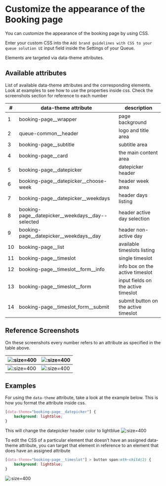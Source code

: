 # Customize the appearance of the Booking page

You can customize the appearance of the booking page by using CSS. 

Enter your custom CSS into the `Add brand guidelines with CSS to your queue solution UI` input field inside the Settings of your Queue. 

Elements are targeted via data-theme attributes. 

## Available attributes
List of available data-theme attributes and the corresponding elements. Look at examples to see how to use the properties inside css. Check the screenshots section for reference to each number

| #   | data-theme attribute                              | description                          |
| --- | ------------------------------------------------- | ------------------------------------ |
| 1   | booking-page__wrapper                             | page background                      |
| 2   | queue-common__header                              | logo and title area                  |
| 3   | booking-page__subtitle                            | subtitle area                        |
| 4   | booking-page__card                                | the main content area                |
| 5   | booking-page__datepicker                          | datepicker header                    |
| 6   | booking-page__datepicker__choose-week             | header week area                     |
| 7   | booking-page__datepicker__weekdays                | header days listing                  |
| 8   | booking-page__datepicker__weekdays__day--selected | header active day selection          |
| 9   | booking-page__datepicker__weekdays__day           | header non-active day                |
| 10  | booking-page__list                                | available timeslots listing          |
| 11  | booking-page__timeslot                            | single timeslot                      |
| 12  | booking-page__timeslot__form__info                | info box on the active timeslot      |
| 13  | booking-page__timeslot__form                      | input fields on the active timeslot  |
| 14  | booking-page__timeslot_form__submit               | submit button on the active timeslot |

## Reference Screenshots
On these screenshots every number refers to an attribute as specified in the table above.

| ![](/assets/booking-customize-1.png ":size=400") | ![](/assets/booking-customize-2.png ":size=400") |
| ------------------------------------------------ | ------------------------------------------------ |
| ![](/assets/booking-customize-3.png ":size=400") | ![](/assets/booking-customize-4.png ":size=400") |


## Examples

For using the `data-theme` attribute, take a look at the example below. This is how you format the attribute inside css.

```css
[data-theme="booking-page__datepicker"] {
    background: lightblue;
}
```
This will change the datepicker header color to lightblue
![](/assets/booking-customize-datepicker-header.png ":size=400")

To edit the CSS of a particular element that doesn’t have an assigned data-theme attribute, you can target that element in reference to an element that does have an assigned attribute
```css
[data-theme="booking-page__timeslot"] > button span:nth-child(2) {
    background: lightblue;
}
```
![](/assets/booking-customize-datepicker-bookbutton.png ":size=400")
